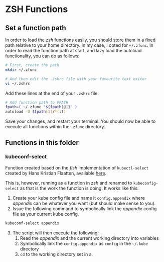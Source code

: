 # ZSH Functions

## Set a function path

In order to load the *zsh* functions easily, you should store them in a fixed path relative to your home directory. In my case, I opted for `~/.zfunc`. In order to read the function path at start, and lazy load the autoload functionality, you can do as follows:

```bash
# First, create the path
mkdir ~/.zfunc

# And then edit the .zshrc file with your favourite text exitor
vi ~/.zshrc
```

Add these lines at the end of your `.zshrc` file:

```bash
# Add function path to FPATH
fpath=( ~/.zfunc "${fpath[@]}" )
autoload -U $fpath[1]/*(:t)
```

Save your changes, and restart your terminal. You should now be able to execute all functions within the `.zfunc` directory.

## Functions in this folder

### kubeconf-select

Function created based on the *fish* implementation of `kubectl-select` created by Hans Kristian Flaatten, available [here](https://github.com/Starefossen/dotfiles/blob/master/.config/fish/functions/kubectl-select.fish).

This is, however, running as a function in *zsh* and renamed to `kubeconfig-select` as that is the work the function is doing. It works like this:

1. Create your kube config file and name it `config.appendix` where *appendix* can be whatever you want (but should make sense to you).
2. Issue the following command to symbolically link the *appendix* config file as your current kube config.

```bash
kubeconf-select appendix
```

3. The script will then execute the following:
   1. Read the *appendix* and the current working directory into variables
   2. Symbolically link the `config.appendix` as `config` in the `~/.kube` directory
   3. `cd` to the working directory set in a.
